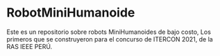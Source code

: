# RobotMiniHumanoide
Este es un repositorio sobre robots MiniHumanoides 
de bajo costo, Los primeros que se construyeron para el concurso de 
ITERCON 2021, de la RAS IEEE PERÚ.

